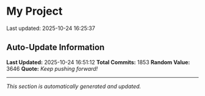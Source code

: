 # My Project


Last updated: 2025-10-24 16:25:37




































































































































































































































































































































































































































































































































































































































































































































































































































































































































































































































































































































































































































































































































































































































































































































































































































































































































































































































































































































































































































































































































































































































































































































## Auto-Update Information

**Last Updated:** 2025-10-24 16:51:12
**Total Commits:** 1853
**Random Value:** 3646
**Quote:** _Keep pushing forward!_

---
_This section is automatically generated and updated._